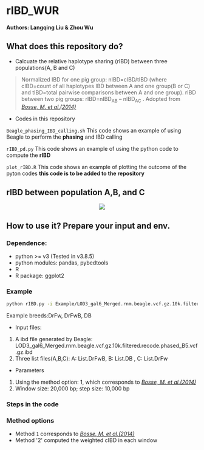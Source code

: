 # rIBD_WUR

**Authors: Langqing Liu & Zhou Wu**

## What does this repository do?
- Calcuate the relative haplotype sharing (rIBD) between three populations(A, B and C)

> Normalized IBD for one pig group: nIBD=cIBD/tIBD (where cIBD=count of all haplotypes IBD between A and one group(B or C) and tIBD=total pairwise comparisons between A and one  group).
> rIBD between two pig groups: rIBD=nIBD<sub>AB</sub> – nIBD<sub>AC</sub> .
> Adopted from *[Bosse, M. et al.(2014)](https://www.nature.com/articles/ncomms5392)*

- Codes in this repository

`Beagle_phasing_IBD_calling.sh` This code shows an example of using Beagle to perform the **phasing** and IBD calling

`rIBD_pd.py` This code shows an example of using the python code to compute the **rIBD**

`plot_rIBD.R` This code shows an example of plotting the outcome of the pyton codes **this code is to be added to the repository**

## rIBD between population A,B, and C
<p align="center">
  <img src="https://github.com/wzuhou/rIBD_WUR/blob/main/Github_rIBD.png">
</p>

## How to use it? Prepare your input and env.
### Dependence: 
- python >= v3 (Tested in v3.8.5)
- python modules: pandas, pybedtools
- R 
- R package: ggplot2

### Example
```bash
python rIBD.py -i Example/LOD3_gal6_Merged.rnm.beagle.vcf.gz.10k.filtered.recode.phased_B5.vcf.gz.ibd -A Example/List.DrFwB -B Example/List.DB -C Example/List.DrFw -o rIBD_DrFwB_DB_DrFw -W 20000 -S 10000 -M 1
```

Example breeds:DrFw, DrFwB, DB
- Input files:
1. A ibd file generated by Beagle: LOD3_gal6_Merged.rnm.beagle.vcf.gz.10k.filtered.recode.phased_B5.vcf.gz.ibd
2. Three list files(A,B,C): A: List.DrFwB, B: List.DB , C: List.DrFw

- Parameters
1. Using the method option: 1, which corresponds to *[Bosse, M. et al.(2014)](https://www.nature.com/articles/ncomms5392)*
4. Window size: 20,000 bp; step size: 10,000 bp

### Steps in the code
### Method options

- Method `1` corresponds to *[Bosse, M. et al.(2014)](https://www.nature.com/articles/ncomms5392)*
- Method '2' computed the weighted cIBD in each window 

